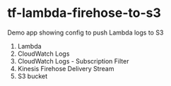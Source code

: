 # tf-lambda-firehose-to-s3

Demo app showing config to push Lambda logs to S3

1. Lambda
2. CloudWatch Logs
3. CloudWatch Logs - Subscription Filter
4. Kinesis Firehose Delivery Stream
5. S3 bucket
